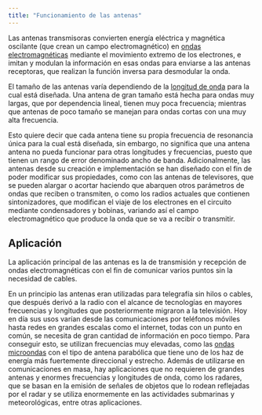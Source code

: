 ```yaml
---
title: "Funcionamiento de las antenas"
---
```


Las antenas transmisoras convierten energía eléctrica y magnética oscilante (que crean un campo electromagnético) en [ondas electromagnéticas](#) mediante el movimiento extremo de los electrones, e imitan y modulan la información en esas ondas para enviarse a las antenas receptoras, que realizan la función inversa para desmodular la onda.

El tamaño de las antenas varía dependiendo de la [longitud de onda](#) para la cual está diseñada. Una antena de gran tamaño está hecha para ondas muy largas, que por dependencia lineal, tienen muy poca frecuencia; mientras que antenas de poco tamaño se manejan para ondas cortas con una muy alta frecuencia. 

Esto quiere decir que cada antena tiene su propia frecuencia de resonancia única para la cual está diseñada, sin embargo, no significa que una antena antena no pueda funcionar para otras longitudes y frecuencias, puesto que tienen un rango de error denominado ancho de banda. Adicionalmente, las antenas desde su creación e implementación se han diseñado con el fin de poder modificar sus propiedades, como con las antenas de televisores, que se pueden alargar o acortar haciendo que abarquen otros parámetros de ondas que reciben o transmiten, o como los radios actuales que contienen sintonizadores, que modifican el viaje de los electrones en el circuito mediante condensadores y bobinas, variando así el campo electromagnético que produce la onda que se va a recibir o transmitir.

## Aplicación

La aplicación principal de las antenas es la de transmisión y recepción de ondas electromagnéticas con el fin de comunicar varios puntos sin la necesidad de cables.

En un principio las antenas eran utilizadas para telegrafía sin hilos o cables, que después derivó a la radio con el alcance de tecnologías en mayores frecuencias y longitudes que posteriormente migraron a la televisión. Hoy en día sus usos varían desde las comunicaciones por teléfonos móviles hasta redes en grandes escalas como el internet, todas con un punto en común, se necesita de gran cantidad de información en poco tiempo. Para conseguir esto, se utilizan frecuencias muy elevadas, como las [ondas microondas](#) con el tipo de antena parabólica que tiene uno de los haz de energía más fuertemente direccional y estrecho.
Además de utilizarse en comunicaciones en masa, hay aplicaciones que no requieren de grandes antenas y enormes frecuencias y longitudes de onda, como los radares, que se basan en la emisión de señales de objetos que lo rodean reflejadas por el radar y se utiliza enormemente en las actividades submarinas y meteorológicas, entre otras aplicaciones.
